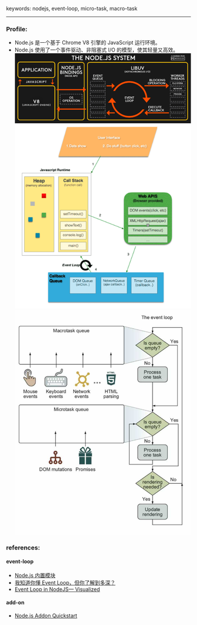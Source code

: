 keywords: nodejs, event-loop, micro-task, macro-task

---
### Profile:
* Node.js 是一个基于 Chrome V8 引擎的 JavaScript 运行环境。
* Node.js 使用了一个事件驱动、非阻塞式 I/O 的模型，使其轻量又高效。
 ![](./nojs-system-diagram-by-busyrich.jpg)
 ![](./event-loop-in-browser.png)
 ![](./event-loop-process.jpg)


 ### references:
 #### event-loop
 * [Node.js 内置模块](https://ppambler.github.io/time-geekbang/02-NodeJS%E5%BC%80%E5%8F%91%E5%AE%9E%E6%88%98/02-%E6%8A%80%E6%9C%AF%E9%A2%84%E7%A0%94%E7%AF%87/04-built-in-module.html)
 * [我知道你懂 Event Loop，但你了解到多深？](https://yeefun.github.io/event-loop-in-depth/)
 * [Event Loop in NodeJS— Visualized](https://medium.com/@mmoshikoo/event-loop-in-nodejs-visualized-235867255e81)
 
 #### add-on
 * [Node.js Addon Quickstart](https://nodeaddons.com/)